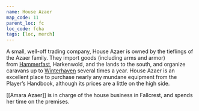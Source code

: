 ```yaml
---
name: House Azaer
map_code: 11
parent_loc: fc
loc_code: fcha
tags: [loc, merch]
---
```

A small, well-off trading company, House Azaer is owned by the tieflings of the Azaer family. They import goods (including arms and armor) from [Hammerfast](https://rpg.fandom.com/wiki/Hammerfast "Hammerfast"), Harkenwold, and the lands to the south, and organize caravans up to [Winterhaven](https://rpg.fandom.com/wiki/Winterhaven "Winterhaven") several times a year. House Azaer is an excellent place to purchase nearly any mundane equipment from the Player’s Handbook, although its prices are a little on the high side.

[[Amara Azaer]] is in charge of the house business in Fallcrest, and spends her time on the premises.